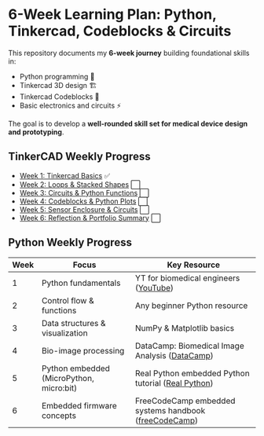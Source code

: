 # 6-Week Learning Plan: Python, Tinkercad, Codeblocks & Circuits

This repository documents my **6-week journey** building foundational skills in:

- Python programming 🐍
- Tinkercad 3D design 🏗️
- Tinkercad Codeblocks 🧩
- Basic electronics and circuits ⚡

The goal is to develop a **well-rounded skill set for medical device design and prototyping**.

## TinkerCAD Weekly Progress 
- [Week 1: Tinkercad Basics](Week-1/README.md) ✅
- [Week 2: Loops & Stacked Shapes](Week-2/README.md) ⬜
- [Week 3: Circuits & Python Functions](Week-3/README.md) ⬜
- [Week 4: Codeblocks & Python Plots](Week-4/README.md) ⬜
- [Week 5: Sensor Enclosure & Circuits](Week-5/README.md) ⬜
- [Week 6: Reflection & Portfolio Summary](Week-6/README.md) ⬜

## Python Weekly Progress
| **Week** | **Focus**                                 | **Key Resource**                                           |
| -------- | ----------------------------------------- | ---------------------------------------------------------- |
| 1        | Python fundamentals                       | YT for biomedical engineers ([YouTube][1])                 |
| 2        | Control flow & functions                  | Any beginner Python resource                               |
| 3        | Data structures & visualization           | NumPy & Matplotlib basics                                  |
| 4        | Bio-image processing                      | DataCamp: Biomedical Image Analysis ([DataCamp][2])        |
| 5        | Python embedded (MicroPython, micro\:bit) | Real Python embedded Python tutorial ([Real Python][3])    |
| 6        | Embedded firmware concepts                | FreeCodeCamp embedded systems handbook ([freeCodeCamp][4]) |

[1]: https://www.youtube.com/watch?v=9Se3_Q3uaro&utm_source=chatgpt.com "Introduction to Python Programming for Biomedical Engineers"
[2]: https://www.datacamp.com/courses/biomedical-image-analysis-in-python?utm_source=chatgpt.com "Biomedical Image Analysis in Python Course - DataCamp"
[3]: https://realpython.com/embedded-python/?utm_source=chatgpt.com "Embedded Python: Build a Game on the BBC micro:bit"
[4]: https://www.freecodecamp.org/news/learn-embedded-systems-firmware-basics-handbook-for-devs/?utm_source=chatgpt.com "Learn Embedded Systems Firmware Basics – A Handbook for ..."

